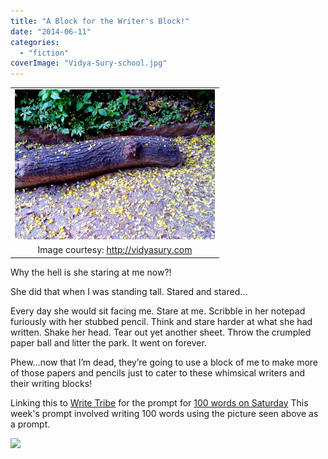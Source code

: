```yaml
---
title: "A Block for the Writer's Block!"
date: "2014-06-11"
categories: 
  - "fiction"
coverImage: "Vidya-Sury-school.jpg"
---
```


<table class="tr-caption-container" style="margin-left: auto; margin-right: auto; text-align: center;" cellspacing="0" cellpadding="0" align="center"><tbody><tr><td style="text-align: center;"><a style="margin-left: auto; margin-right: auto;" href="http://ifsbutsandsetcs.com/wp-content/uploads/2014/06/Vidya-Sury-school-1024x768.jpg"><img src="images/Vidya-Sury-school-1024x768.jpg" width="320" height="240" border="0"></a></td></tr><tr><td class="tr-caption" style="text-align: center;">Image courtesy:&nbsp;<a href="http://vidyasury.com/">http://vidyasury.com</a></td></tr></tbody></table>

Why the hell is she staring at me now?!

She did that when I was standing tall. Stared and stared...

Every day she would sit facing me. Stare at me. Scribble in her notepad furiously with her stubbed pencil. Think and stare harder at what she had written. Shake her head. Tear out yet another sheet. Throw the crumpled paper ball and litter the park. It went on forever.

Phew…now that I’m dead, they’re going to use a block of me to make more of those papers and pencils just to cater to these whimsical writers and their writing blocks!

Linking this to [Write Tribe](http://writetribe.com/) for the prompt for [100 words on Saturday](http://writetribe.com/) This week's prompt involved writing 100 words using the picture seen above as a prompt.

[![](images/wt.jpg)](http://ifsbutsandsetcs.com/wp-content/uploads/2014/06/wt.jpg)
